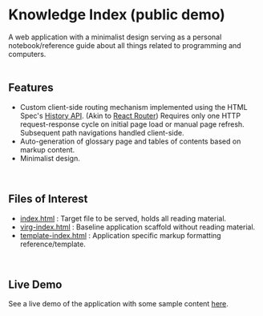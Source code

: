 # Knowledge Index (public demo)

A web application with a minimalist design serving as a personal notebook/reference guide about all things related to programming and computers.
<br>
<br>

## Features

- Custom client-side routing mechanism implemented using the HTML Spec's [History API](https://developer.mozilla.org/en-US/docs/Web/API/History_API). (Akin to [React Router](https://github.com/ReactTraining/react-router)) Requires only one HTTP request-response cycle on initial page load or manual page refresh. Subsequent path navigations handled client-side.
- Auto-generation of glossary page and tables of contents based on markup content.
- Minimalist design.
<br>

## Files of Interest

- [index.html](index.html) : Target file to be served, holds all reading material.
- [virg-index.html](virg-index.html) : Baseline application scaffold without reading material.
- [template-index.html](template-index.html) : Application specific markup formatting reference/template.
<br>

## Live Demo

See a live demo of the application with some sample content [here](https://knowledge-index-demo.netlify.app/).
